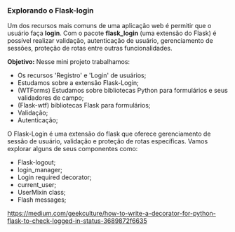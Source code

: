 <h3> Explorando o Flask-login </h3>

Um dos recursos mais comuns de uma aplicação web é permitir que o usuário faça **login**. 
Com o pacote **flask_login** (uma extensão do Flask) é possível realizar validação, autenticação de usuário, gerenciamento de sessões, proteção de rotas entre outras funcionalidades.

**Objetivo:**
Nesse mini projeto trabalhamos:
- Os recursos 'Registro' e 'Login' de usuários;
- Estudamos sobre a extensão Flask-Login;
- (WTForms) Estudamos sobre bibliotecas Python para formulários e seus validadores de campo;
- (Flask-wtf) bibliotecas Flask para formulários;
- Validação;
- Autenticação;


O Flask-Login é uma extensão do flask que oferece gerenciamento de sessão de usuário, validação e proteção de rotas específicas. Vamos explorar alguns de seus componentes como:
- Flask-logout;
- login_manager;
- Login required decorator;
- current_user;
- UserMixin class;
- Flash messages;




https://medium.com/geekculture/how-to-write-a-decorator-for-python-flask-to-check-logged-in-status-3689872f6635